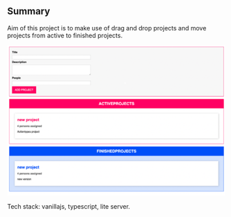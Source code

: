 ## Summary

Aim of this project is to make use of drag and drop projects and move projects from active to finished projects.

![drag-drop-pr](/src/screenshots/screenshot_1.png?raw=true "images")

Tech stack: vanillajs, typescript, lite server.
